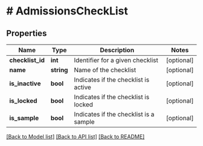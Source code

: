 # # AdmissionsCheckList

## Properties

Name | Type | Description | Notes
------------ | ------------- | ------------- | -------------
**checklist_id** | **int** | Identifier for a given checklist | [optional]
**name** | **string** | Name of the checklist | [optional]
**is_inactive** | **bool** | Indicates if the checklist is active | [optional]
**is_locked** | **bool** | Indicates if the checklist is locked | [optional]
**is_sample** | **bool** | Indicates if the checklist is a sample | [optional]

[[Back to Model list]](../../README.md#models) [[Back to API list]](../../README.md#endpoints) [[Back to README]](../../README.md)

